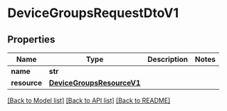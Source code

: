# DeviceGroupsRequestDtoV1

## Properties
Name | Type | Description | Notes
------------ | ------------- | ------------- | -------------
**name** | **str** |  | 
**resource** | [**DeviceGroupsResourceV1**](DeviceGroupsResourceV1.md) |  | 

[[Back to Model list]](../README.md#documentation-for-models) [[Back to API list]](../README.md#documentation-for-api-endpoints) [[Back to README]](../README.md)


